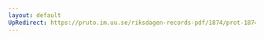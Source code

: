 ```yaml
---
layout: default
UpRedirect: https://pruto.im.uu.se/riksdagen-records-pdf/1874/prot-1874--fk--515/prot-1874--fk--515_005.pdf
---
```

